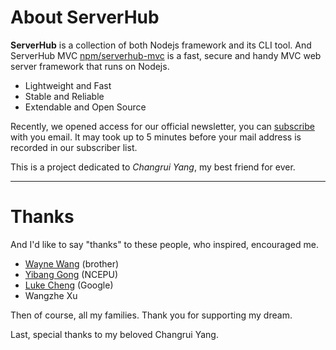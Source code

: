 # About ServerHub

**ServerHub** is a collection of both Nodejs framework and its CLI tool. And ServerHub MVC [npm/serverhub-mvc](https://www.npmjs.com/package/serverhub-mvc) is a fast, secure and handy MVC web server framework that runs on Nodejs.

* Lightweight and Fast
* Stable and Reliable
* Extendable and Open Source

Recently, we opened access for our official newsletter, you can [subscribe](mailto:serverhub.contact@gmail.com?subject=serverhub-news-52b3f7de&body=hello,%20ServerHub!) with you email. It may took up to 5 minutes before your mail address is recorded in our subscriber list.

This is a project dedicated to *Changrui Yang*, my best friend for ever.

---

# Thanks

And I'd like to say "thanks" to these people, who inspired, encouraged me.

* [Wayne Wang](https://github.com/WayneMark) (brother)
* [Yibang Gong](https://github.com/zjgyb) (NCEPU)
* [Luke Cheng](https://github.com/chenglu) (Google)
* Wangzhe Xu

Then of course, all my families. Thank you for supporting my dream.

Last, special thanks to my beloved Changrui Yang.
